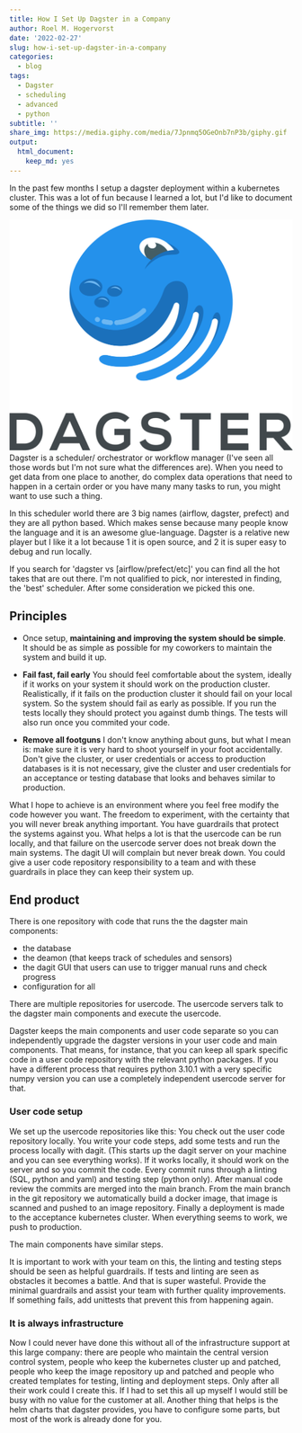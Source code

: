 ```yaml
---
title: How I Set Up Dagster in a Company
author: Roel M. Hogervorst
date: '2022-02-27'
slug: how-i-set-up-dagster-in-a-company
categories:
  - blog
tags:
  - Dagster
  - scheduling
  - advanced
  - python
subtitle: ''
share_img: https://media.giphy.com/media/7Jpnmq5OGeOnb7nP3b/giphy.gif
output:
  html_document:
    keep_md: yes
---
```


<!-- content  -->
In the past few months I setup a dagster deployment within a kubernetes cluster.
This was a lot of fun because I learned a lot, but I'd like to document some of the things we did so I'll remember them later. 

![dagster logo](dagster.png)
Dagster is a scheduler/ orchestrator or workflow manager (I've seen all those words
but I'm not sure what the differences are). When you need to get data from one
place to another, do complex data operations that need to happen in a certain
order or you have many many tasks to run, you might want to use such a thing.

In this scheduler world there are 3 big names (airflow, dagster, prefect) and they are all python based. 
Which makes sense because many people know the language and it is an awesome
glue-language. Dagster is a relative new player but I like it a lot because 1
it is open source, and 2 it is super easy to debug and run locally.

If you search for 'dagster vs [airflow/prefect/etc]' you can find all the hot
takes that are out there. I'm not qualified to pick, nor interested in finding, the 'best'
scheduler. After some consideration we picked this one. 

## Principles

* Once setup, **maintaining and improving the system should be simple**.
It should be as simple as possible for my coworkers to maintain the system and build it up.

* **Fail fast, fail early**
You should feel comfortable about the system, ideally if it works on your system
it should work on the production cluster. Realistically, if it fails on the production cluster it should fail on your local system. So the system should fail 
as early as possible. If you run the tests locally they should protect you against 
dumb things. The tests will also run once you commited your code. 

* **Remove all footguns**
I don't know anything about guns, but what I mean is: make sure it is very hard to shoot yourself in your foot accidentally. 
Don't give the cluster, or user credentials or access to production databases is it is not necessary, give the cluster and user credentials for an acceptance or testing database that 
looks and behaves similar to production. 

What I hope to achieve is an environment where you feel free modify the code 
however you want. The freedom to experiment, with the certainty that you will never break anything important. You have guardrails that protect the systems against you. 
What helps a lot is that the usercode can be run locally, and that failure on the 
usercode server does not break down the main systems. The dagit UI will complain
but never break down. You could give a user code repository responsibility to a 
team and with these guardrails in place they can keep their system up.

## End product
There is one repository with code that runs the the dagster main components:
* the database
* the deamon (that keeps track of schedules and sensors)
* the dagit GUI that users can use to trigger manual runs and check progress
* configuration for all

There are multiple repositories for usercode. 
The usercode servers talk to the dagster main components and execute the usercode.

Dagster keeps the main components and user code separate so you can independently 
upgrade the dagster versions in your user code and main components. That means,
for instance, that you can keep all spark specific code in a user code repository with
the relevant python packages. If you have a different process that requires 
python 3.10.1 with a very specific numpy version you can use a completely independent 
usercode server for that. 

### User code setup
We set up the usercode repositories like this:
You check out the user code repository locally. You write your code steps,
add some tests and run the process locally with dagit. (This starts up the dagit server on your machine and you can see everything works). If it works locally, it should work on the server and so you commit the code.
Every commit runs through a linting (SQL, python and yaml) and testing step (python only). 
After manual code review the commits are merged into the main branch.
From the main branch in the git repository we automatically build a docker image, that image is scanned and pushed to an image repository. Finally a deployment is made to the acceptance kubernetes cluster. When everything seems to work, we push to production. 

The main components have similar steps. 

It is important to work with your team on this, the linting and testing steps should be seen
as helpful guardrails. If tests and linting are seen as obstacles it becomes a battle.
And that is super wasteful. Provide the minimal guardrails and assist your team with
further quality improvements. If something fails, add unittests that prevent this from happening again. 

### It is always infrastructure
Now I could never have done this without all of the infrastructure support at this large company: there are people who maintain the central version control system, people who keep the kubernetes cluster up and patched, people who keep the image repository up and patched and people who created templates for testing, linting and deployment steps. Only after all their work could I create this. If I had to set this all up myself I would still be busy with no value for the customer at all.
Another thing that helps is the helm charts that dagster provides, you have to configure
some parts, but most of the work is already done for you. 
